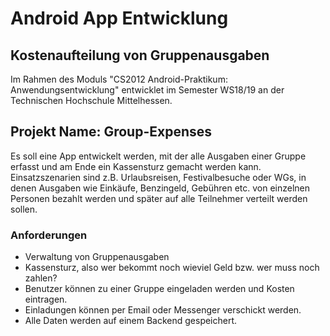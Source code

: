 # Android App Entwicklung
## Kostenaufteilung von Gruppenausgaben
Im Rahmen des Moduls "CS2012 Android-Praktikum: Anwendungsentwicklung" entwicklet im Semester WS18/19 an der Technischen Hochschule Mittelhessen.

## Projekt Name: Group-Expenses

Es soll eine App entwickelt werden, mit der alle Ausgaben einer Gruppe erfasst und am
Ende ein Kassensturz gemacht werden kann. Einsatzszenarien sind z.B.
Urlaubsreisen, Festivalbesuche oder WGs, in denen Ausgaben wie Einkäufe, Benzingeld,
Gebühren etc. von einzelnen Personen bezahlt werden und später auf alle Teilnehmer
verteilt werden sollen.

### Anforderungen
- Verwaltung von Gruppenausgaben
- Kassensturz, also wer bekommt noch wieviel Geld bzw. wer muss noch zahlen?
- Benutzer können zu einer Gruppe eingeladen werden und Kosten eintragen.
- Einladungen können per Email oder Messenger verschickt werden.
- Alle Daten werden auf einem Backend gespeichert.
